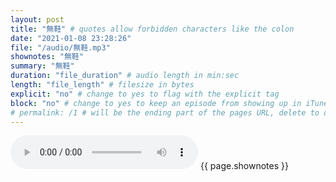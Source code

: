```yaml
---
layout: post
title: "無鞋" # quotes allow forbidden characters like the colon
date: "2021-01-08 23:28:26"
file: "/audio/無鞋.mp3"
shownotes: "無鞋"
summary: "無鞋"
duration: "file_duration" # audio length in min:sec
length: "file_length" # filesize in bytes
explicit: "no" # change to yes to flag with the explicit tag
block: "no" # change to yes to keep an episode from showing up in iTunes
# permalink: /1 # will be the ending part of the pages URL, delete to default to the title
---
```


<audio controls>
<source src="{{site.url}}{{site.baseurl}}{{ page.file }}" type="audio/x-mp3">
Your browser does not support the audio element.
</audio>
{{ page.shownotes }}
